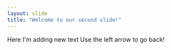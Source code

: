```yaml
---
layout: slide
title: "Welcome to our second slide!"
---
```

Here I'm adding new text
Use the left arrow to go back!
